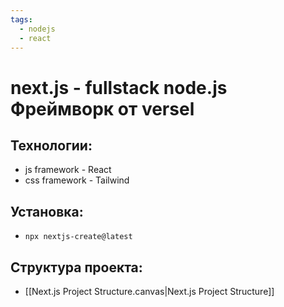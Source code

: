 ```yaml
---
tags:
  - nodejs
  - react
---
```

# next.js - fullstack node.js Фреймворк от versel
## Технологии:
- js framework - React
- css framework - Tailwind
## Установка:
- `npx nextjs-create@latest`
## Структура проекта:
- [[Next.js Project Structure.canvas|Next.js Project Structure]]
